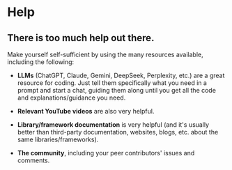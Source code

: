 
# Help

## There is too much help out there.

Make yourself self-sufficient by using the many resources available, including the following:

- **LLMs** (ChatGPT, Claude, Gemini, DeepSeek, Perplexity, etc.) are a great resource for coding. Just tell them specifically what you need in a prompt and start a chat, guiding them along until you get all the code and explanations/guidance you need.

- **Relevant YouTube videos** are also very helpful.

- **Library/framework documentation** is very helpful (and it's usually better than third-party documentation, websites, blogs, etc. about the same libraries/frameworks).

- **The community**, including your peer contributors' issues and comments.
